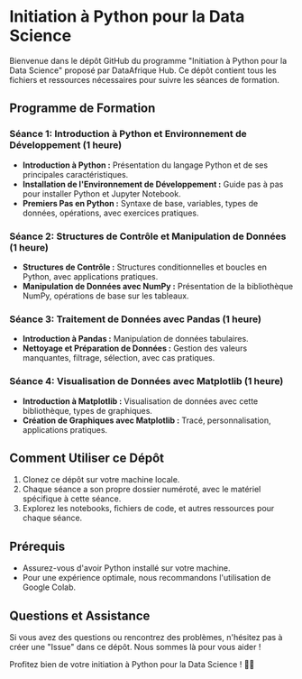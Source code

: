 # Initiation à Python pour la Data Science

Bienvenue dans le dépôt GitHub du programme "Initiation à Python pour la Data Science" proposé par DataAfrique Hub. Ce dépôt contient tous les fichiers et ressources nécessaires pour suivre les séances de formation.

## Programme de Formation

### Séance 1: Introduction à Python et Environnement de Développement (1 heure)
- **Introduction à Python :** Présentation du langage Python et de ses principales caractéristiques.
- **Installation de l'Environnement de Développement :** Guide pas à pas pour installer Python et Jupyter Notebook.
- **Premiers Pas en Python :** Syntaxe de base, variables, types de données, opérations, avec exercices pratiques.

### Séance 2: Structures de Contrôle et Manipulation de Données (1 heure)
- **Structures de Contrôle :** Structures conditionnelles et boucles en Python, avec applications pratiques.
- **Manipulation de Données avec NumPy :** Présentation de la bibliothèque NumPy, opérations de base sur les tableaux.

### Séance 3: Traitement de Données avec Pandas (1 heure)
- **Introduction à Pandas :** Manipulation de données tabulaires.
- **Nettoyage et Préparation de Données :** Gestion des valeurs manquantes, filtrage, sélection, avec cas pratiques.

### Séance 4: Visualisation de Données avec Matplotlib (1 heure)
- **Introduction à Matplotlib :** Visualisation de données avec cette bibliothèque, types de graphiques.
- **Création de Graphiques avec Matplotlib :** Tracé, personnalisation, applications pratiques.

## Comment Utiliser ce Dépôt

1. Clonez ce dépôt sur votre machine locale.
2. Chaque séance a son propre dossier numéroté, avec le matériel spécifique à cette séance.
3. Explorez les notebooks, fichiers de code, et autres ressources pour chaque séance.

## Prérequis
- Assurez-vous d'avoir Python installé sur votre machine.
- Pour une expérience optimale, nous recommandons l'utilisation de Google Colab.

## Questions et Assistance
Si vous avez des questions ou rencontrez des problèmes, n'hésitez pas à créer une "Issue" dans ce dépôt. Nous sommes là pour vous aider !

Profitez bien de votre initiation à Python pour la Data Science ! 🚀✨
